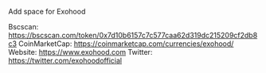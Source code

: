 Add space for Exohood

Bscscan: https://bscscan.com/token/0x7d10b6157c7c577caa62d319dc215209cf2db8c3
CoinMarketCap: https://coinmarketcap.com/currencies/exohood/
Website: https://www.exohood.com
Twitter: https://twitter.com/exohoodofficial
